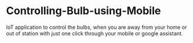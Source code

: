 # Controlling-Bulb-using-Mobile
IoT application to control the bulbs, when you are away from your home or out of station with just one click through your mobile or google assistant.
